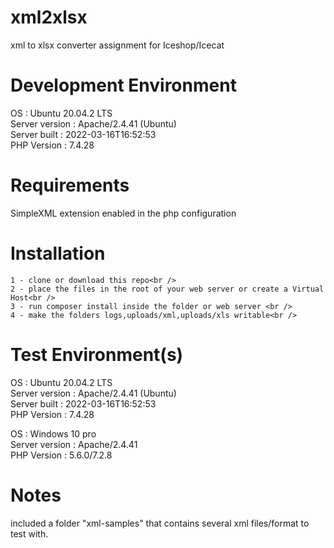 # xml2xlsx
xml to xlsx converter assignment for Iceshop/Icecat


# Development Environment 
OS             : Ubuntu 20.04.2 LTS<br />
Server version : Apache/2.4.41 (Ubuntu)<br />
Server built   : 2022-03-16T16:52:53<br />
PHP Version    : 7.4.28<br />

# Requirements 
SimpleXML extension enabled in the php configuration 

# Installation 

	1 - clone or download this repo<br />
	2 - place the files in the root of your web server or create a Virtual Host<br />
	3 - run composer install inside the folder or web server <br />
	4 - make the folders logs,uploads/xml,uploads/xls writable<br />


# Test Environment(s)
OS             : Ubuntu 20.04.2 LTS<br />
Server version : Apache/2.4.41 (Ubuntu)<br />
Server built   : 2022-03-16T16:52:53<br />
PHP Version    : 7.4.28<br />

OS             : Windows 10 pro<br />
Server version : Apache/2.4.41<br />
PHP Version    : 5.6.0/7.2.8<br />

# Notes 
included a folder "xml-samples" that contains several xml files/format to test with.